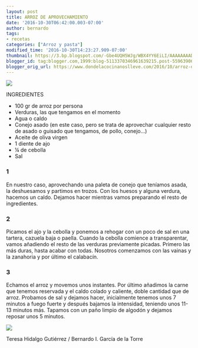 ```yaml
---
layout: post
title: ARROZ DE APROVECHAMIENTO
date: '2016-10-30T06:42:00.003-07:00'
author: bernardo
tags:
- recetas
categories: ["Arroz y pasta"]
modified_time: '2016-10-30T14:23:27.909-07:00'
thumbnail: https://3.bp.blogspot.com/-Gbe4UQH5WJg/WBX4YY6EiLI/AAAAAAAADF4/t1oWzqzTe80pISsTDCJ9l9NhzRFKRHadQCLcB/s72-c/01.JPG
blogger_id: tag:blogger.com,1999:blog-5113370346961639215.post-5596390602261686563
blogger_orig_url: https://www.dondelacocinanoslleve.com/2016/10/arroz-de-aprovechamiento.html
---
```


![](https://3.bp.blogspot.com/-Gbe4UQH5WJg/WBX4YY6EiLI/AAAAAAAADF4/t1oWzqzTe80pISsTDCJ9l9NhzRFKRHadQCLcB/s400/01.JPG)

  
INGREDIENTES  

* 100 gr de arroz por persona
* Verduras, las que tengamos en el momento
* Agua o caldo
* Conejo asado (en este caso, pero se trata de aprovechar cualquier resto de asado o guisado que tengamos, de pollo, conejo…)
* Aceite de oliva virgen
* 1 diente de ajo
* ¼ de cebolla
* Sal  

### 1

En nuestro caso, aprovechando una paleta de conejo que teníamos asada, la deshuesamos y partimos en trozos. Con los huesos y alguna verdura, hacemos un caldo. Dejamos hacer mientras vamos preparando el resto de ingredientes.  

### 2

Picamos el ajo y la cebolla y ponemos a rehogar con un poco de sal en una tartera, cazuela baja o paella. Cuando la cebolla comience a transparentar, vamos añadiendo el resto de las verduras previamente picadas. Primero las más duras, hasta acabar con todas. Nosotros comenzamos con las vainas y la zanahoria y por último el calabacín.  

### 3

Echamos el arroz y movemos unos instantes. Por último añadimos la carne que tenemos reservada y el caldo colado y caliente, doble cantidad que de arroz. Probamos de sal y dejamos hacer, inicialmente tenemos unos 7 minutos a fuego fuerte y después bajamos la intensidad, teniendo unos 11-13 minutos más. Tapamos con un paño limpio de algodón y dejamos reposar unos 5 minutos.  

![](https://4.bp.blogspot.com/-2Pv9gkVmR-4/WBX4oUuoGUI/AAAAAAAADF8/i5lUjkmG3uciCx_3_sJ5Gv7LnXeLazyNACLcB/s320/02.JPG)

  
Teresa Hidalgo Gutiérrez / Bernardo I. García de la Torre
